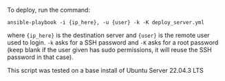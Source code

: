 To deploy, run the command:

```
ansible-playbook -i {ip_here}, -u {user} -k -K deploy_server.yml
```

where `{ip_here}` is the destination server and `{user}` is the remote user used to login. `-k` asks for a SSH password and `-K` asks for a root password (keep blank if the user given has sudo permissions, it will reuse the SSH password in that case).

This script was tested on a base install of Ubuntu Server 22.04.3 LTS
